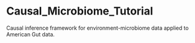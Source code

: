 # Causal_Microbiome_Tutorial
Causal inference framework for environment-microbiome data applied to American Gut data.
